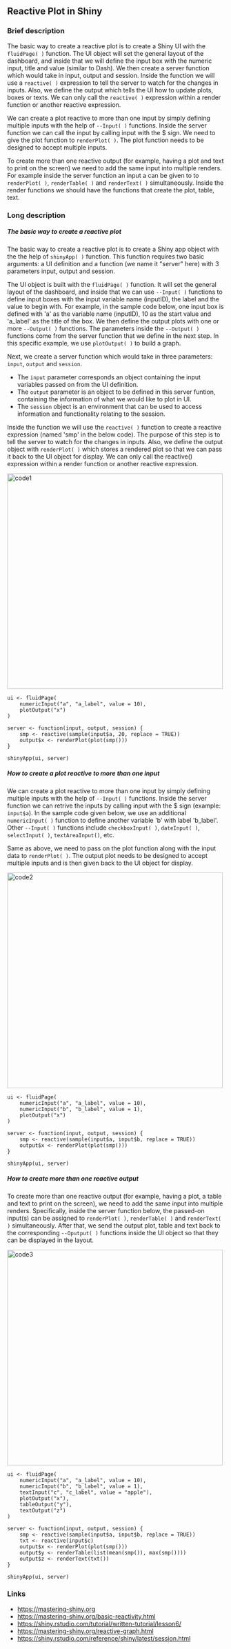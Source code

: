 
## Reactive Plot in Shiny
  
### Brief description

The basic way to create a reactive plot is to create a Shiny UI with the `fluidPage( )` function. The UI object will set the general layout of the dashboard, and inside that we will define the input box with the numeric input, title and value (similar to Dash). We then create a server function which would take in input, output and session. Inside the function we will use a `reactive( )` expression to tell the server to watch for the changes in inputs. Also, we define the output which tells the UI how to update plots, boxes or texts. We can only call the `reactive( )` expression within a render function or another reactive expression.

We can create a plot reactive to more than one input by simply defining multiple inputs with the help of `--Input( )` functions. Inside the server function we can call the input by calling input with the $ sign. We need to give the plot function to `renderPlot( )`. The plot function needs to be designed to accept multiple inputs.

To create more than one reactive output (for example, having a plot and text to print on the screen) we need to add the same input into multiple renders. For example inside the server function an input a can be given to to `renderPlot( )`, `renderTable( )` and `renderText( )` simultaneously. Inside the render functions we should have the functions that create the plot, table, text.

### Long description

##### The basic way to create a reactive plot  

The basic way to create a reactive plot is to create a Shiny app object with the the help of `shinyApp( )` function. This function requires two basic arguments: a UI definition and a function (we name it "server" here) with 3 parameters input, output and session.

The UI object is built with the `fluidPage( )` function. It will set the general layout of the dashboard, and inside that we can use `--Input( )` functions to define input boxes with the input variable name (inputID), the label and the value to begin with. 
For example, in the sample code below, one input box is defined with 'a' as the variable name (inputID), 10 as the start value and 'a_label' as the title of the box. We then define the output plots with one or more `--Output( )` functions. The parameters inside the `--Output( )` functions come from the server function that we define in the next step. In this specific example, we use `plotOutput( )` to build a graph. 

Next, we create a server function which would take in three parameters: `input`, `output` and `session`.  
- The `input` parameter corresponds an object containing the input variables passed on from the UI definition.  
- The `output` parameter is an object to be defined in this server funtion, containing the information of what we would like to plot in UI.  
- The `session` object is an environment that can be used to access information and functionality relating to the session.  

Inside the function we will use the `reactive( )` function to create a reactive expression (named 'smp' in the below code). The purpose of this step is to tell the server to watch for the changes in inputs. Also, we define the output object with `renderPlot( )` which stores a rendered plot so that we can pass it back to the UI object for display. We can only call the reactive() expression within a render function or another reactive expression.

<img src="https://github.com/SiqiTao/DSCI532-files/blob/main/media/code1.png" alt="code1" width="500"/>

```
ui <- fluidPage(
    numericInput("a", "a_label", value = 10),
    plotOutput("x")
)

server <- function(input, output, session) {
    smp <- reactive(sample(input$a, 20, replace = TRUE))
    output$x <- renderPlot(plot(smp()))
}

shinyApp(ui, server)
```

##### How to create a plot reactive to more than one input  

We can create a plot reactive to more than one input by simply defining multiple inputs with the help of `--Input( )` functions. Inside the server function we can retrive the inputs by calling input with the $ sign (example: `input$a`). In the sample code given below, we use an additional `numericInput( )` function to define another variable 'b' with label 'b_label'. Other `--Input( )` functions include `checkboxInput( )`, `dateInput( )`, `selectInput( )`, `textAreaInput()`, etc.

Same as above, we need to pass on the plot function along with the input data to `renderPlot( )`. The output plot needs to be designed to accept multiple inputs and is then given back to the UI object for display.
  
<img src="https://github.com/SiqiTao/DSCI532-files/blob/main/media/code2.png" alt="code2" width="500"/>

```
ui <- fluidPage(
    numericInput("a", "a_label", value = 10),
    numericInput("b", "b_label", value = 1),
    plotOutput("x")
)

server <- function(input, output, session) {
    smp <- reactive(sample(input$a, input$b, replace = TRUE))
    output$x <- renderPlot(plot(smp()))
}

shinyApp(ui, server)
```

##### How to create more than one reactive output  
  
To create more than one reactive output (for example, having a plot, a table and text to print on the screen), we need to add the same input into multiple renders. Specifically, inside the server function below, the passed-on input(s) can be assigned to `renderPlot( )`, `renderTable( )` and `renderText( )` simultaneously. After that, we send the output plot, table and text back to the corresponding `--Oputput( )` functions inside the UI object so that they can be displayed in the layout.

<img src="https://github.com/SiqiTao/DSCI532-files/blob/main/media/code3.png" alt="code3" width="500"/>

```
ui <- fluidPage(
    numericInput("a", "a_label", value = 10),
    numericInput("b", "b_label", value = 1),
    textInput("c", "c_label", value = "apple"),
    plotOutput("x"),
    tableOutput("y"),
    textOutput("z")
)

server <- function(input, output, session) {
    smp <- reactive(sample(input$a, input$b, replace = TRUE))
    txt <- reactive(input$c)
    output$x <- renderPlot(plot(smp()))
    output$y <- renderTable(list(mean(smp()), max(smp())))
    output$z <- renderText(txt())
}

shinyApp(ui, server)
```

### Links
* https://mastering-shiny.org
* https://mastering-shiny.org/basic-reactivity.html
* https://shiny.rstudio.com/tutorial/written-tutorial/lesson6/
* https://mastering-shiny.org/reactive-graph.html
* https://shiny.rstudio.com/reference/shiny/latest/session.html
